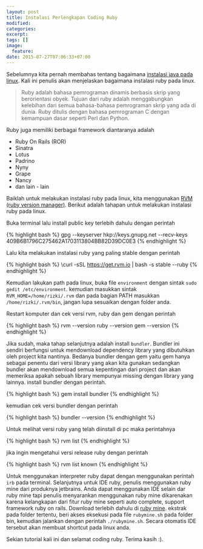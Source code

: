 ```yaml
---
layout: post
title: Instalasi Perlengkapan Coding Ruby
modified:
categories:
excerpt:
tags: []
image:
  feature:
date: 2015-07-27T07:06:33+07:00
---
```


Sebelumnya kita pernah membahas tentang bagaimana [instalasi java pada linux](http://rizkimufrizal.github.io/instalasi-perlengkapan-coding-java/). Kali ini penulis akan menjelaskan bagaimana instalasi ruby pada linux.

>Ruby adalah bahasa pemrograman dinamis berbasis skrip yang berorientasi obyek. Tujuan dari ruby adalah menggabungkan kelebihan dari semua bahasa-bahasa pemrograman skrip yang ada di dunia. Ruby ditulis dengan bahasa pemrograman C dengan kemampuan dasar seperti Perl dan Python.

Ruby juga memiliki berbagai framework diantaranya adalah

- Ruby On Rails (ROR)
- Sinatra
- Lotus
- Padrino
- Nyny
- Grape
- Nancy
- dan lain - lain

Baiklah untuk melakukan instalasi ruby pada linux, kita menggunakan [RVM (ruby version manager)](https://rvm.io/). Berikut adalah tahapan untuk melakukan instalasi ruby pada linux.

Buka terminal lalu install public key terlebih dahulu dengan perintah

{% highlight bash %}
gpg --keyserver hkp://keys.gnupg.net --recv-keys 409B6B1796C275462A1703113804BB82D39DC0E3
{% endhighlight %}

Lalu kita melakukan instalasi ruby yang paling stable dengan perintah

{% highlight bash %}
\curl -sSL https://get.rvm.io | bash -s stable --ruby
{% endhighlight %}

Kemudian lakukan path pada linux, buka file `environment` dengan sintak `sudo gedit /etc/environment`. kemudian masukkan sintak `RVM_HOME=/home/rizki/.rvm` dan pada bagian PATH masukkan `/home/rizki/.rvm/bin`, jangan lupa sesuaikan dengan folder anda.

Restart komputer dan cek versi rvm, ruby dan gem dengan perintah

{% highlight bash %}
rvm --version
ruby --version
gem --version
{% endhighlight %}

Jika sudah, maka tahap selanjutnya adalah install `bundler`. Bundler ini sendiri berfungsi untuk mendownload dependency library yang dibutuhkan oleh project kita nantinya. Bedanya bundler dengan gem yaitu gem hanya sebagai penentu dari versi library yang akan kita gunakan sedangkan bundler akan mendownload semua kepentingan dari project dan akan memeriksa apakah sebuah library mempunyai missing dengan library yang lainnya. install bundler dengan perintah.

{% highlight bash %}
gem install bundler
{% endhighlight %}

kemudian cek versi bundler dengan perintah

{% highlight bash %}
bundler --version
{% endhighlight %}

Untuk melihat versi ruby yang telah diinstall di pc maka perintahnya

{% highlight bash %}
rvm list
{% endhighlight %}

jika ingin mengetahui versi release ruby dengan perintah

{% highlight bash %}
rvm list known
{% endhighlight %}

Untuk menggunakan interpreter ruby dapat dengan menggunakan perintah `irb` pada terminal. Selanjutnya untuk IDE ruby, penulis menggunakan ruby mine dari produknya jetbrains. Anda dapat menggunakan IDE selain dar ruby mine tapi penulis menyarankan menggunakan ruby mine dikarenakan karena kelangkapan dari fitur ruby mine seperti auto complete, support framework ruby on rails. Download terlebih dahulu di [ruby mine](https://www.jetbrains.com/ruby/). ekstrak pada folder tertentu, beri akses eksekusi pada file `rubymine.sh` pada folder bin, kemudian jalankan dengan perintah `./rubymine.sh`. Secara otomatis IDE tersebut akan membuat shortcut pada linux anda.

Sekian tutorial kali ini dan selamat coding ruby. Terima kasih :).
